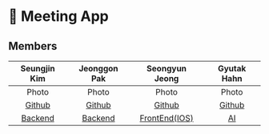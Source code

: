 # 📜 Meeting App

## Members
|Seungjin Kim|Jeonggon Pak|Seongyun Jeong|Gyutak Hahn|
|:---:|:---:|:---:|:---:|
|Photo|Photo|Photo|Photo|
|[Github](https://github.com/Kimseungin0529)|[Github](https://github.com/wjd4204)|[Github](https://github.com/jeoungsung12)|[Github](https://github.com/HahnGyuTak)|
|[Backend]()|[Backend]()|[FrontEnd(IOS)](https://github.com/MettingApp/iOS)|[AI](https://github.com/MettingApp/AI)|


<!--

**Here are some ideas to get you started:**

🙋‍♀️ A short introduction - what is your organization all about?
🌈 Contribution guidelines - how can the community get involved?
👩‍💻 Useful resources - where can the community find your docs? Is there anything else the community should know?
🍿 Fun facts - what does your team eat for breakfast?
🧙 Remember, you can do mighty things with the power of [Markdown](https://docs.github.com/github/writing-on-github/getting-started-with-writing-and-formatting-on-github/basic-writing-and-formatting-syntax)
-->
